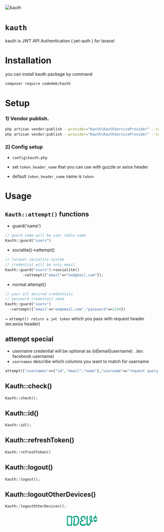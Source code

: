 ![kauth](https://user-images.githubusercontent.com/17185462/52489899-aa8b2500-2bed-11e9-8092-9b44bb827d17.png)

# `kauth`
kauth is JWT API Authentication ( jwt-auth ) for laravel


# Installation
you can install kauth package by command
```bash
composer require code4mk/kauth
```
# Setup

### 1) Vendor publish.

```bash
php artisan vendor:publish --provider="Kauth\KauthServiceProvider" --tag=config
php artisan vendor:publish --provider="Kauth\KauthServiceProvider" --tag=migations
```
### 2) Config setup

* `config\kauth.php`

* set `token_header_name` that you can use with guzzle or axios header
* default `token_header_name` name is `tokon`

# Usage

## `Kauth::attempt()` functions

* guard('name')
```php
// guard name will be user table name
Kauth::guard("users")
```
* socialite()->attempt()
```php
// laravel socialite system
// credential will be only email
Kauth::guard("users")->socialite()
        ->attempt(["email"=>"ex@gmail.com"]);
```
* normal attempt()
```php
// your all desired credentials
// password credentail need
Kauth::guard("users")
  ->attempt(["email"=>"ex@email.com","password"=>1234])
```

~ `attempt() return a jwt token` which you pass with request header (ex:axios header)
## attempt special

* username credential will be optional as  (id|email|username) .  (ex: facebook username)
* `usernames` describe which columns you want to match for username

```php
attempt(["usernames"=>["id","email","name"],"username"=>"request query for username","password=>123456"]);
```
## Kauth::check()

```php
Kauth::check();
```
## Kauth::id()

```php
Kauth::id();
```

## Kauth::refreshToken()

```php
Kauth::refreshToken()
```

## Kauth::logout()

```php
Kauth::logout();
```

## Kauth::logoutOtherDevices()

```php
Kauth::logoutOtherDevices();
```

<a href="https://twitter.com/0devco" target="_blank" ><p align="center" ><img src="https://raw.githubusercontent.com/0devco/docs/master/.devco-images/logo-transparent.png"></p></a>
